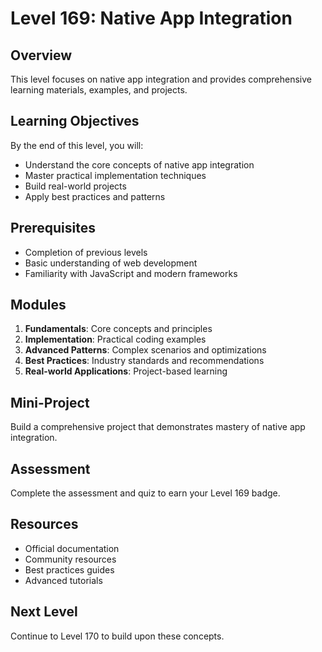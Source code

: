 # Level 169: Native App Integration

## Overview
This level focuses on native app integration and provides comprehensive learning materials, examples, and projects.

## Learning Objectives
By the end of this level, you will:
- Understand the core concepts of native app integration
- Master practical implementation techniques
- Build real-world projects
- Apply best practices and patterns

## Prerequisites
- Completion of previous levels
- Basic understanding of web development
- Familiarity with JavaScript and modern frameworks

## Modules
1. **Fundamentals**: Core concepts and principles
2. **Implementation**: Practical coding examples
3. **Advanced Patterns**: Complex scenarios and optimizations
4. **Best Practices**: Industry standards and recommendations
5. **Real-world Applications**: Project-based learning

## Mini-Project
Build a comprehensive project that demonstrates mastery of native app integration.

## Assessment
Complete the assessment and quiz to earn your Level 169 badge.

## Resources
- Official documentation
- Community resources
- Best practices guides
- Advanced tutorials

## Next Level
Continue to Level 170 to build upon these concepts.
